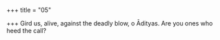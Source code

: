 +++
title = "05"

+++
Gird us, alive, against the deadly blow, o Ādityas.
Are you ones who heed the call?
